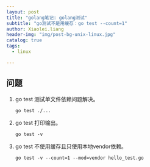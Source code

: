 ```yaml
---
layout: post
title: "golang笔记: golang测试"
subtitle: "go测试不是用缓存：go test --count=1"
author: Xiaolei.liang
header-img: "img/post-bg-unix-linux.jpg"
catalog: true
tags:
  - linux

---
```


## 问题

1. go test 测试单文件依赖问题解决。

   ``go test ./... ``

2. go test 打印输出。

   `` go test -v ``

3. go test 不使用缓存且只使用本地vendor依赖。

   ``go test -v --count=1 --mod=vendor hello_test.go``